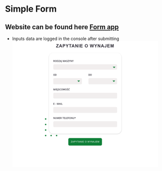 # Simple Form

## Website can be found here [Form app](https://rentform.netlify.app/)

- Inputs data are logged in the console after submitting
  ![demo](rentForm.png)
